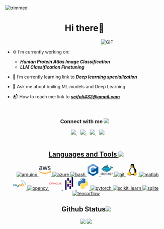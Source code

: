![trimmed](https://github.com/user-attachments/assets/44e94ee1-7ccc-468a-b179-0deeb1e6a1a1)


<h1 align="center">Hi there👋 </h1>

<img align="right" width="200" alt="GIF" src="https://github.com/user-attachments/assets/bd917d2c-6eb3-4e47-944d-7d4982aa377d" width="150">
<br/>

- ⚙️ I’m currently working on:
  - ***Human Protein Atlas Image Classification***
  -  ***LLM Classification Finetuning***
- 🌱 I’m currently learning link to [***Deep learning specialization***](https://www.coursera.org/specializations/deep-learning?myLearningTab=IN_PROGRESS)
- 💬 Ask me about builing ML models and Deep Learning
- 📬 How to reach me: link to ***seifali432@gmail.com***

  <br/>

<h3 align="center"> Connect with me  
  <img src="https://media4.giphy.com/media/v1.Y2lkPTc5MGI3NjExem81d3cyZWx2bGV0MHZwc2d4eXJrNGM4OWkwOGk0Y3ZtM3d4bDlzMiZlcD12MV9pbnRlcm5hbF9naWZfYnlfaWQmY3Q9cw/dkJA5cYMq2XLNkaO9s/giphy.webp" width="25"> </h3>


  
<div align="center" class="icons-social" style="margin-left: 10px;">
    <a style="margin-left: 10px;" target="_blank" href="https://www.linkedin.com/in/seif-aly-860007286">
        <img src="https://github.com/user-attachments/assets/dc54b204-a65d-4067-b112-d556f3be0a61"width= "60">
    </a>
    <a style="margin-left: 10px;" target="_blank" href="https://huggingface.co/seifali">
        <img src="https://github.com/user-attachments/assets/6e88d872-7e53-4984-94ad-fd379a568f24" width="80">
   </a>
    <a style="margin-left: 10px;" target="_blank" href="https://www.kaggle.com/seifali432">
        <img src="https://github.com/user-attachments/assets/39074d99-76e3-4a05-bd52-b6a57307d444" width="60">
    </a>
      <a style="margin-left: 10px;" target="_blank" href="https://github.com/seifXD">
        <img src="https://github.com/user-attachments/assets/864b6df0-41df-4af2-bd70-ea2e654b1f17" width="60">

<br/>

<br/>

     


<h2 align="center"> Languages and Tools
  <img src="https://media1.giphy.com/media/v1.Y2lkPTc5MGI3NjExdHZhbHQ0NnNydGlqM2s2Y2RxY3F1NDNrYTV3YWU2Nm9qcTlnMTZrZCZlcD12MV9pbnRlcm5hbF9naWZfYnlfaWQmY3Q9cw/QssGEmpkyEOhBCb7e1/giphy.webp" width="25"> </h2>



<a href="https://www.arduino.cc/" target="_blank" rel="noreferrer"> <img src="https://cdn.worldvectorlogo.com/logos/arduino-1.svg" alt="arduino" width="40" height="40"/> </a> <a href="https://aws.amazon.com" target="_blank" rel="noreferrer"> <img src="https://raw.githubusercontent.com/devicons/devicon/master/icons/amazonwebservices/amazonwebservices-original-wordmark.svg" alt="aws" width="40" height="40"/> </a> <a href="https://azure.microsoft.com/en-in/" target="_blank" rel="noreferrer"> <img src="https://www.vectorlogo.zone/logos/microsoft_azure/microsoft_azure-icon.svg" alt="azure" width="40" height="40"/> </a> <a href="https://www.gnu.org/software/bash/" target="_blank" rel="noreferrer"> <img src="https://www.vectorlogo.zone/logos/gnu_bash/gnu_bash-icon.svg" alt="bash" width="40" height="40"/> </a> <a href="https://www.cprogramming.com/" target="_blank" rel="noreferrer"> <img src="https://raw.githubusercontent.com/devicons/devicon/master/icons/c/c-original.svg" alt="c" width="40" height="40"/> </a> <a href="https://www.docker.com/" target="_blank" rel="noreferrer"> <img src="https://raw.githubusercontent.com/devicons/devicon/master/icons/docker/docker-original-wordmark.svg" alt="docker" width="40" height="40"/> </a> <a href="https://git-scm.com/" target="_blank" rel="noreferrer"> <img src="https://www.vectorlogo.zone/logos/git-scm/git-scm-icon.svg" alt="git" width="40" height="40"/> </a> <a href="https://www.linux.org/" target="_blank" rel="noreferrer"> <img src="https://raw.githubusercontent.com/devicons/devicon/master/icons/linux/linux-original.svg" alt="linux" width="40" height="40"/> </a> <a href="https://www.mathworks.com/" target="_blank" rel="noreferrer"> <img src="https://upload.wikimedia.org/wikipedia/commons/2/21/Matlab_Logo.png" alt="matlab" width="40" height="40"/> </a> <a href="https://www.mysql.com/" target="_blank" rel="noreferrer"> <img src="https://raw.githubusercontent.com/devicons/devicon/master/icons/mysql/mysql-original-wordmark.svg" alt="mysql" width="40" height="40"/> </a> <a href="https://opencv.org/" target="_blank" rel="noreferrer"> <img src="https://www.vectorlogo.zone/logos/opencv/opencv-icon.svg" alt="opencv" width="40" height="40"/> </a> <a href="https://www.oracle.com/" target="_blank" rel="noreferrer"> <img src="https://raw.githubusercontent.com/devicons/devicon/master/icons/oracle/oracle-original.svg" alt="oracle" width="40" height="40"/> </a> <a href="https://pandas.pydata.org/" target="_blank" rel="noreferrer"> <img src="https://raw.githubusercontent.com/devicons/devicon/2ae2a900d2f041da66e950e4d48052658d850630/icons/pandas/pandas-original.svg" alt="pandas" width="40" height="40"/> </a> <a href="https://www.python.org" target="_blank" rel="noreferrer"> <img src="https://raw.githubusercontent.com/devicons/devicon/master/icons/python/python-original.svg" alt="python" width="40" height="40"/> </a> <a href="https://pytorch.org/" target="_blank" rel="noreferrer"> <img src="https://www.vectorlogo.zone/logos/pytorch/pytorch-icon.svg" alt="pytorch" width="40" height="40"/> </a> <a href="https://scikit-learn.org/" target="_blank" rel="noreferrer"> <img src="https://upload.wikimedia.org/wikipedia/commons/0/05/Scikit_learn_logo_small.svg" alt="scikit_learn" width="40" height="40"/> </a> <a href="https://www.sqlite.org/" target="_blank" rel="noreferrer"> <img src="https://www.vectorlogo.zone/logos/sqlite/sqlite-icon.svg" alt="sqlite" width="40" height="40"/> </a> <a href="https://www.tensorflow.org" target="_blank" rel="noreferrer"> <img src="https://www.vectorlogo.zone/logos/tensorflow/tensorflow-icon.svg" alt="tensorflow" width="40" height="40"/> </a> </p>
<h2 align="center"> Github Status<img src="https://media1.giphy.com/media/v1.Y2lkPTc5MGI3NjExdjJ4MDliYWxzMGJzbW5uajVmcHFob2xpajQ1YnV2dDE4eTd6YWU5NyZlcD12MV9pbnRlcm5hbF9naWZfYnlfaWQmY3Q9cw/RMR2YEaUQetgZCMbIu/giphy.webp" width="30"> </h2>

![](https://github-readme-stats.vercel.app/api?username=seifXD&theme=shadow_blue&hide_border=false&include_all_commits=true&count_private=false)
![](https://github-readme-streak-stats.herokuapp.com/?user=seifXD&theme=shadow_blue&hide_border=false)<br/>




        
      










<!--
**seifXD/seifXD** is a ✨ _special_ ✨ repository because its `README.md` (this file) appears on your GitHub profile.

Here are some ideas to get you started:



- 👯 I’m looking to collaborate on ...
- 🤔 I’m looking for help with ...


- 😄 Pronouns: ...
- ⚡ Fun fact: ...
-->
